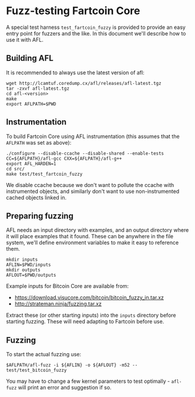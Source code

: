 Fuzz-testing Fartcoin Core
==========================

A special test harness `test_fartcoin_fuzzy` is provided to provide an easy
entry point for fuzzers and the like. In this document we'll describe how to
use it with AFL.

Building AFL
-------------

It is recommended to always use the latest version of afl:
```
wget http://lcamtuf.coredump.cx/afl/releases/afl-latest.tgz
tar -zxvf afl-latest.tgz
cd afl-<version>
make
export AFLPATH=$PWD
```

Instrumentation
----------------

To build Fartcoin Core using AFL instrumentation (this assumes that the
`AFLPATH` was set as above):
```
./configure --disable-ccache --disable-shared --enable-tests CC=${AFLPATH}/afl-gcc CXX=${AFLPATH}/afl-g++
export AFL_HARDEN=1
cd src/
make test/test_fartcoin_fuzzy
```
We disable ccache because we don't want to pollute the ccache with instrumented
objects, and similarly don't want to use non-instrumented cached objects linked
in.

Preparing fuzzing
------------------

AFL needs an input directory with examples, and an output directory where it
will place examples that it found. These can be anywhere in the file system,
we'll define environment variables to make it easy to reference them.

```
mkdir inputs
AFLIN=$PWD/inputs
mkdir outputs
AFLOUT=$PWD/outputs
```

Example inputs for Bitcoin Core are available from:

- https://download.visucore.com/bitcoin/bitcoin_fuzzy_in.tar.xz
- http://strateman.ninja/fuzzing.tar.xz

Extract these (or other starting inputs) into the `inputs` directory before starting fuzzing. These will need adapting to Fartcoin before use.

Fuzzing
--------

To start the actual fuzzing use:
```
$AFLPATH/afl-fuzz -i ${AFLIN} -o ${AFLOUT} -m52 -- test/test_bitcoin_fuzzy
```

You may have to change a few kernel parameters to test optimally - `afl-fuzz`
will print an error and suggestion if so.

